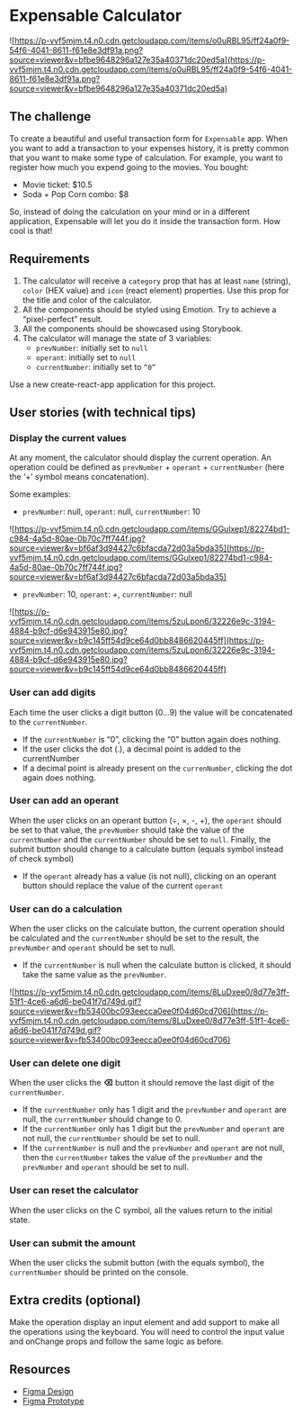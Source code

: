 # Expensable Calculator

![https://p-vvf5mjm.t4.n0.cdn.getcloudapp.com/items/o0uRBL95/ff24a0f9-54f6-4041-8611-f61e8e3df91a.png?source=viewer&v=bfbe9648296a127e35a40371dc20ed5a](https://p-vvf5mjm.t4.n0.cdn.getcloudapp.com/items/o0uRBL95/ff24a0f9-54f6-4041-8611-f61e8e3df91a.png?source=viewer&v=bfbe9648296a127e35a40371dc20ed5a)

## The challenge

To create a beautiful and useful transaction form for `Expensable` app. When you
want to add a transaction to your expenses history, it is pretty common that you
want to make some type of calculation. For example, you want to register how
much you expend going to the movies. You bought:

- Movie ticket: $10.5
- Soda + Pop Corn combo: $8

So, instead of doing the calculation on your mind or in a different application,
Expensable will let you do it inside the transaction form. How cool is that!

## Requirements

1. The calculator will receive a `category` prop that has at least `name`
   (string), `color` (HEX value) and `icon` (react element) properties. Use this
   prop for the title and color of the calculator.
2. All the components should be styled using Emotion. Try to achieve a
   “pixel-perfect” result.
3. All the components should be showcased using Storybook.
4. The calculator will manage the state of 3 variables:
    - `prevNumber`: initially set to `null`
    - `operant`: initially set to `null`
    - `currentNumber`: initially set to `“0”`

Use a new create-react-app application for this project.

## User stories (with technical tips)

### Display the current values

At any moment, the calculator should display the current operation. An operation
could be defined as `prevNumber` + `operant` + `currentNumber` (here the ‘+’
symbol means concatenation).

Some examples:

- `prevNumber`: null, `operant`: null, `currentNumber`: 10

![https://p-vvf5mjm.t4.n0.cdn.getcloudapp.com/items/GGulxep1/82274bd1-c984-4a5d-80ae-0b70c7ff744f.jpg?source=viewer&v=bf6af3d94427c6bfacda72d03a5bda35](https://p-vvf5mjm.t4.n0.cdn.getcloudapp.com/items/GGulxep1/82274bd1-c984-4a5d-80ae-0b70c7ff744f.jpg?source=viewer&v=bf6af3d94427c6bfacda72d03a5bda35)

- `prevNumber`: 10, `operant`: +, `currentNumber`: null

![https://p-vvf5mjm.t4.n0.cdn.getcloudapp.com/items/5zuLpon6/32226e9c-3194-4884-b9cf-d6e943915e80.jpg?source=viewer&v=b9c145ff54d9ce64d0bb8486620445ff](https://p-vvf5mjm.t4.n0.cdn.getcloudapp.com/items/5zuLpon6/32226e9c-3194-4884-b9cf-d6e943915e80.jpg?source=viewer&v=b9c145ff54d9ce64d0bb8486620445ff)

### User can add digits

Each time the user clicks a digit button (0...9) the value will be concatenated
to the `currentNumber`.

- If the `currentNumber` is “0”, clicking the “0” button again does nothing.
- If the user clicks the dot (.), a decimal point is added to the currentNumber
- If a decimal point is already present on the `currenNumber`, clicking the dot
  again does nothing.

### User can add an operant

When the user clicks on an operant button (÷, ×, -, +), the `operant` should be
set to that value, the `prevNumber` should take the value of the `currentNumber`
and the `currentNumber` should be set to `null`. Finally, the submit button
should change to a calculate button (equals symbol instead of check symbol)

- If the `operant` already has a value (is not null), clicking on an operant
  button should replace the value of the current `operant`

### User can do a calculation

When the user clicks on the calculate button, the current operation should be
calculated and the `currentNumber` should be set to the result, the `prevNumber`
and `operant` should be set to null.

- If the `currentNumber` is null when the calculate button is clicked, it should
  take the same value as the `prevNumber`.

![https://p-vvf5mjm.t4.n0.cdn.getcloudapp.com/items/8LuDxee0/8d77e3ff-51f1-4ce6-a6d6-be041f7d749d.gif?source=viewer&v=fb53400bc093eecca0ee0f04d60cd706](https://p-vvf5mjm.t4.n0.cdn.getcloudapp.com/items/8LuDxee0/8d77e3ff-51f1-4ce6-a6d6-be041f7d749d.gif?source=viewer&v=fb53400bc093eecca0ee0f04d60cd706)

### User can delete one digit

When the user clicks the **⌫** button it should remove the last digit of the
`currentNumber`.

- If the `currentNumber` only has 1 digit and the `prevNumber` and `operant` are
  null, the `currentNumber` should change to 0.
- If the `currentNumber` only has 1 digit but the `prevNumber` and `operant` are
  not null, the `currentNumber` should be set to null.
- If the `currentNumber` is null and the `prevNumber` and `operant` are not
  null, then the `currentNumber` takes the value of the `prevNumber` and the
  `prevNumber` and `operant` should be set to null.

### User can reset the calculator

When the user clicks on the C symbol, all the values return to the initial
state.

### User can submit the amount

When the user clicks the submit button (with the equals symbol), the
`currentNumber` should be printed on the console.

## Extra credits (optional)

Make the operation display an input element and add support to make all the
operations using the keyboard. You will need to control the input value and
onChange props and follow the same logic as before.

## Resources

- [Figma Design](https://www.figma.com/file/Crqtn0kqnB1EKQWZVXE3of/?node-id=4347%3A1673)
- [Figma Prototype](https://www.figma.com/proto/Crqtn0kqnB1EKQWZVXE3of/Expensable-React?page-id=4347%3A1673&node-id=4347%3A1673&viewport=241%2C48%2C1.98&scaling=min-zoom&starting-point-node-id=4347%3A1674)
